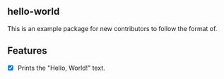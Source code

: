 ## hello-world

This is an example package for new contributors to follow the format of.

## Features

- [x] Prints the "Hello, World!" text.